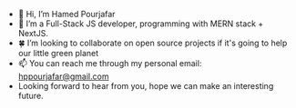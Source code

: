 - 👋 Hi, I’m Hamed Pourjafar
- 🔬 I’m a Full-Stack JS developer, programming with MERN stack + NextJS.
- 🍀 I’m looking to collaborate on open source projects if it's going to help our little green planet
- 📫 You can reach me through my personal email: hppourjafar@gmail.com
- Looking forward to hear from you, hope we can make an interesting future.
<!---
HamedPourjafar64/HamedPourjafar64 is a ✨ special ✨ repository because its `README.md` (this file) appears on your GitHub profile.
You can click the Preview link to take a look at your changes.
--->
